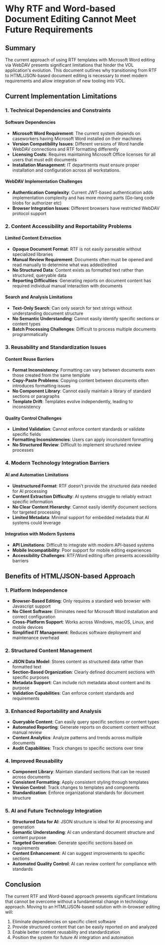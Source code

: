 # Why RTF and Word-based Document Editing Cannot Meet Future Requirements

## Summary

The current approach of using RTF templates with Microsoft Word editing via WebDAV presents significant limitations that hinder the VOL application's evolution. This document outlines why transitioning from RTF to HTML/JSON-based document editing is necessary to meet modern requirements and allow integration of new tooling into VOL.

## Current Implementation Limitations

### 1. Technical Dependencies and Constraints

#### Software Dependencies

-   **Microsoft Word Requirement**: The current system depends on caseworkers having Microsoft Word installed on their machines
-   **Version Compatibility Issues**: Different versions of Word handle WebDAV connections and RTF formatting differently
-   **Licensing Costs**: Requires maintaining Microsoft Office licenses for all users that must edit documents
-   **Installation Management**: IT departments must ensure proper installation and configuration across all workstations.

#### WebDAV Implementation Challenges

-   **Authentication Complexity**: Current JWT-based authentication adds implementation complexity and has more moving parts (Go-lang code blobs for authorizer etc)
-   **Browser Integration Issues**: Different browsers have restricted WebDAV protocol support

### 2. Content Accessibility and Reportability Problems

#### Limited Content Extraction

-   **Opaque Document Format**: RTF is not easily parseable without specialized libraries
-   **Manual Review Requirement**: Documents often must be opened and read manually to determine what was added/edited
-   **No Structured Data**: Content exists as formatted text rather than structured, queryable data
-   **Reporting Difficulties**: Generating reports on document content has required individual manual interaction with documents

#### Search and Analysis Limitations

-   **Text-Only Search**: Can only search for text strings without understanding document structure
-   **No Semantic Understanding**: Cannot easily identify specific sections or content types
-   **Batch Processing Challenges**: Difficult to process multiple documents programmatically

### 3. Reusability and Standardization Issues

#### Content Reuse Barriers

-   **Format Inconsistency**: Formatting can vary between documents even those created from the same template
-   **Copy-Paste Problems**: Copying content between documents often introduces formatting issues
-   **No Component Library**: Cannot easily maintain a library of standard sections or paragraphs
-   **Template Drift**: Templates evolve independently, leading to inconsistency

#### Quality Control Challenges

-   **Limited Validation**: Cannot enforce content standards or validate specific fields
-   **Formatting Inconsistencies**: Users can apply inconsistent formatting
-   **No Structured Review**: Difficult to implement structured review processes

### 4. Modern Technology Integration Barriers

#### AI and Automation Limitations

-   **Unstructured Format**: RTF doesn't provide the structured data needed for AI processing
-   **Content Extraction Difficulty**: AI systems struggle to reliably extract specific information
-   **No Clear Content Hierarchy**: Cannot easily identify document sections for targeted processing
-   **Limited Metadata**: Minimal support for embedded metadata that AI systems could leverage

#### Integration with Modern Systems

-   **API Limitations**: Difficult to integrate with modern API-based systems
-   **Mobile Incompatibility**: Poor support for mobile editing experiences
-   **Accessibility Challenges**: RTF/Word editing often presents accessibility barriers

## Benefits of HTML/JSON-based Approach

### 1. Platform Independence

-   **Browser-Based Editing**: Only requires a standard web browser with Javascript support
-   **No Client Software**: Eliminates need for Microsoft Word installation and correct configuration
-   **Cross-Platform Support**: Works across Windows, macOS, Linux, and mobile devices
-   **Simplified IT Management**: Reduces software deployment and maintenance overhead

### 2. Structured Content Management

-   **JSON Data Model**: Stores content as structured data rather than formatted text
-   **Section-Based Organization**: Clearly defined document sections with specific purposes
-   **Metadata Support**: Can include rich metadata about content and its purpose
-   **Validation Capabilities**: Can enforce content standards and requirements

### 3. Enhanced Reportability and Analysis

-   **Queryable Content**: Can easily query specific sections or content types
-   **Automated Reporting**: Generate reports on document content without manual review
-   **Content Analytics**: Analyze patterns and trends across multiple documents
-   **Audit Capabilities**: Track changes to specific sections over time

### 4. Improved Reusability

-   **Component Library**: Maintain standard sections that can be reused across documents
-   **Consistent Formatting**: Apply consistent styling through templates
-   **Version Control**: Track changes to templates and components
-   **Standardization**: Enforce organizational standards for document structure

### 5. AI and Future Technology Integration

-   **Structured Data for AI**: JSON structure is ideal for AI processing and generation
-   **Semantic Understanding**: AI can understand document structure and content purpose
-   **Targeted Generation**: Generate specific sections based on requirements
-   **Content Enhancement**: AI can suggest improvements to specific sections
-   **Automated Quality Control**: AI can review content for compliance with standards

## Conclusion

The current RTF and Word-based approach presents significant limitations that cannot be overcome without a fundamental change in technology approach. Moving to an HTML/JSON-based solution with in-browser editing will:

1. Eliminate dependencies on specific client software
2. Provide structured content that can be easily reported on and analyzed
3. Enable better content reusability and standardization
4. Position the system for future AI integration and automation
